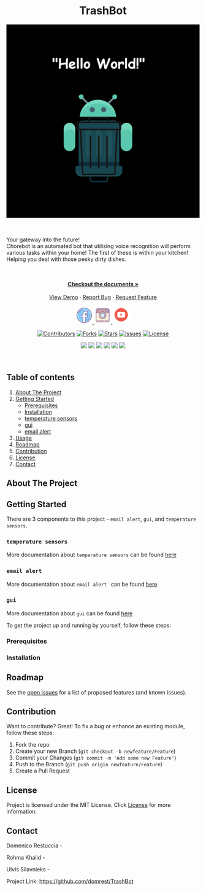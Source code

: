<h1 align="center"> TrashBot </h1>

<p align="center">
<img src="images/logo_n.png" alt="logo for Trashbot">
</p>
</br>

Your gateway into the future!
</br>
Chorebot is an automated bot that utilising voice recognition will perform various tasks within your home!
The first of these is within your kitchen! Helping you deal with those pesky dirty dishes.
</br>
</br>
<p align="center">
    </br>
    <a href="https://github.com/domrest/ChoreBot"><strong>Checkout the documents »</strong></a>
    </br>
    </br>
    <a href="https://github.com/domrest/ChoreBot">View Demo</a>
    ·
    <a href="https://github.com/domrest/ChoreBot/issues">Report Bug</a>
    ·
    <a href="https://github.com/domrest/ChoreBot/issues">Request Feature</a>
</p>

<p align="center">
<a href="https://www.facebook.com/TrashBotOfficial"><img  src="images/fb_logo.png"  width="44" height="44">
<img src="images/instagram_logo.png" width="44" height="44">
<img  src="images/utube_logo.png"  width="47" height="47">
</p>

<div align="center">

[![Contributors](https://img.shields.io/github/contributors/domrest/ChoreBot.svg?style=for-the-badge&logo=probot)](https://github.com/domrest/ChoreBot/graphs/contributors)
[![Forks](https://img.shields.io/github/forks/domrest/ChoreBot.svg?style=for-the-badge&logo=probot)](https://github.com/domrest/ChoreBot/network/members)
[![Stars](https://img.shields.io/github/stars/domrest/ChoreBot.svg?style=for-the-badge&logo=probot)](https://github.com/domrest/ChoreBot/stargazers)
[![Issues](https://img.shields.io/github/issues/domrest/ChoreBot.svg?style=for-the-badge&logo=probot)](https://github.com/domrest/ChoreBot/issues)
[![License](https://img.shields.io/github/license/domrest/ChoreBot.svg?style=for-the-badge&logo=probot)](https://github.com/domrest/ChoreBot/blob/main/LICENSE)
</div>
<div align="center">

![](https://img.shields.io/badge/OS-Linux-informational?style=plastic&color=yellowgreen)
![](https://img.shields.io/badge/Hardware-RaspberryPi4-informational?style=plastic&color=yellowgreen)
![](https://img.shields.io/badge/Hardware-RaspberryPi4-informational?style=plastic&logo=<LOGO_NAME>&logoColor=white&color=yellowgreen)
![](https://img.shields.io/badge/Hardware-Sensors-informational?style=plastic&logo=<LOGO_NAME>&logoColor=white&color=yellowgreen)
![](https://img.shields.io/badge/Code-C++-informational?style=plastic&logo=<LOGO_NAME>&logoColor=white&color=yellowgreen)
![](https://img.shields.io/badge/Code-C++-informational?style=plastic&logo=<LOGO_NAME>&logoColor=white&color=yellowgreen)
</div>
</br>
<!-- TABLE OF CONTENTS -->

## Table of contents
<ol>
    <li><a href="#about-the-project">About The Project</a></li>
    <li><a href="#getting-started">Getting Started</a>
       <ul>
          <li><a href="#Prerequisites">Prerequisites</a</li>
          <li><a href="#Installation">Installation</a</li> 
          <li><a href="#temperature sensors">temperature sensors</a</li>
          <li><a href="#gui">gui</a</li>
          <li><a href="#email alert">email alert</a</li>
       </ul>
       </li>
    <li><a href="#usage">Usage</a></li>
    <li><a href="#roadmap">Roadmap</a></li>
    <li><a href="#contribution">Contribution</a></li>
    <li><a href="#license">License</a></li>
    <li><a href="#contact">Contact</a></li>
</ol>
        
## About The Project


## Getting Started

There are 3 components to this project - `email alert`, `gui`, and `temperature sensors`.

### `temperature sensors` 
More documentation about `temperature sensors` can be found [here](./gui)
### `email alert `
More documentation about `email alert ` can be found [here](./gui)
### `gui`
More documentation about `gui` can be found [here](./gui)

To get the project up and running by yourself, follow these steps:
### Prerequisites

### Installation



## Roadmap
See the [open issues](https://github.com/domrest/ChoreBot/issues) for a list of proposed features (and known issues).

## Contribution
Want to contribute? Great!
To fix a bug or enhance an existing module, follow these steps:

1. Fork the repo
2. Create your new Branch (`git checkout -b newfeature/Feature`)
3. Commit your Changes (`git commit -m 'Add some new Feature'`)
4. Push to the Branch (`git push origin newfeature/Feature`)
5. Create a Pull Request

## License
Project is licensed under the MIT License. Click [License](./LICENSE) for more information.

## Contact
Domenico Restuccia - [](https://twitter.com/)

Rohma Khalid - [](https://twitter.com/)

Ulvis Silavnieks - [](https://twitter.com/)

Project Link: https://github.com/domrest/TrashBot
